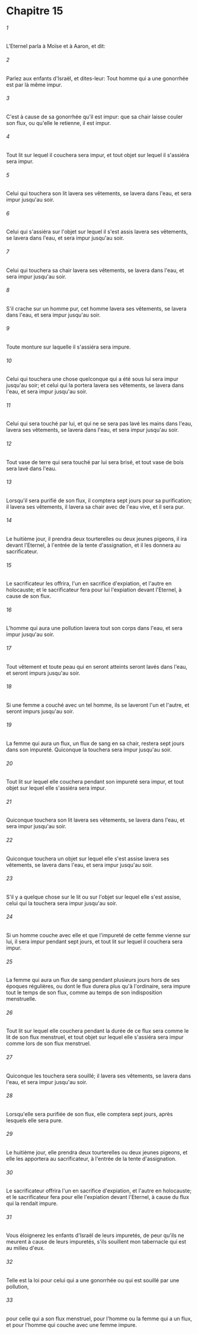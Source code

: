 # Chapitre 15

###### 1
L'Eternel parla à Moïse et à Aaron, et dit:
###### 2
Parlez aux enfants d'Israël, et dites-leur: Tout homme qui a une gonorrhée est par là même impur.
###### 3
C'est à cause de sa gonorrhée qu'il est impur: que sa chair laisse couler son flux, ou qu'elle le retienne, il est impur.
###### 4
Tout lit sur lequel il couchera sera impur, et tout objet sur lequel il s'assiéra sera impur.
###### 5
Celui qui touchera son lit lavera ses vêtements, se lavera dans l'eau, et sera impur jusqu'au soir.
###### 6
Celui qui s'assiéra sur l'objet sur lequel il s'est assis lavera ses vêtements, se lavera dans l'eau, et sera impur jusqu'au soir.
###### 7
Celui qui touchera sa chair lavera ses vêtements, se lavera dans l'eau, et sera impur jusqu'au soir.
###### 8
S'il crache sur un homme pur, cet homme lavera ses vêtements, se lavera dans l'eau, et sera impur jusqu'au soir.
###### 9
Toute monture sur laquelle il s'assiéra sera impure.
###### 10
Celui qui touchera une chose quelconque qui a été sous lui sera impur jusqu'au soir; et celui qui la portera lavera ses vêtements, se lavera dans l'eau, et sera impur jusqu'au soir.
###### 11
Celui qui sera touché par lui, et qui ne se sera pas lavé les mains dans l'eau, lavera ses vêtements, se lavera dans l'eau, et sera impur jusqu'au soir.
###### 12
Tout vase de terre qui sera touché par lui sera brisé, et tout vase de bois sera lavé dans l'eau.
###### 13
Lorsqu'il sera purifié de son flux, il comptera sept jours pour sa purification; il lavera ses vêtements, il lavera sa chair avec de l'eau vive, et il sera pur.
###### 14
Le huitième jour, il prendra deux tourterelles ou deux jeunes pigeons, il ira devant l'Eternel, à l'entrée de la tente d'assignation, et il les donnera au sacrificateur.
###### 15
Le sacrificateur les offrira, l'un en sacrifice d'expiation, et l'autre en holocauste; et le sacrificateur fera pour lui l'expiation devant l'Eternel, à cause de son flux.
###### 16
L'homme qui aura une pollution lavera tout son corps dans l'eau, et sera impur jusqu'au soir.
###### 17
Tout vêtement et toute peau qui en seront atteints seront lavés dans l'eau, et seront impurs jusqu'au soir.
###### 18
Si une femme a couché avec un tel homme, ils se laveront l'un et l'autre, et seront impurs jusqu'au soir.
###### 19
La femme qui aura un flux, un flux de sang en sa chair, restera sept jours dans son impureté. Quiconque la touchera sera impur jusqu'au soir.
###### 20
Tout lit sur lequel elle couchera pendant son impureté sera impur, et tout objet sur lequel elle s'assiéra sera impur.
###### 21
Quiconque touchera son lit lavera ses vêtements, se lavera dans l'eau, et sera impur jusqu'au soir.
###### 22
Quiconque touchera un objet sur lequel elle s'est assise lavera ses vêtements, se lavera dans l'eau, et sera impur jusqu'au soir.
###### 23
S'il y a quelque chose sur le lit ou sur l'objet sur lequel elle s'est assise, celui qui la touchera sera impur jusqu'au soir.
###### 24
Si un homme couche avec elle et que l'impureté de cette femme vienne sur lui, il sera impur pendant sept jours, et tout lit sur lequel il couchera sera impur.
###### 25
La femme qui aura un flux de sang pendant plusieurs jours hors de ses époques régulières, ou dont le flux durera plus qu'à l'ordinaire, sera impure tout le temps de son flux, comme au temps de son indisposition menstruelle.
###### 26
Tout lit sur lequel elle couchera pendant la durée de ce flux sera comme le lit de son flux menstruel, et tout objet sur lequel elle s'assiéra sera impur comme lors de son flux menstruel.
###### 27
Quiconque les touchera sera souillé; il lavera ses vêtements, se lavera dans l'eau, et sera impur jusqu'au soir.
###### 28
Lorsqu'elle sera purifiée de son flux, elle comptera sept jours, après lesquels elle sera pure.
###### 29
Le huitième jour, elle prendra deux tourterelles ou deux jeunes pigeons, et elle les apportera au sacrificateur, à l'entrée de la tente d'assignation.
###### 30
Le sacrificateur offrira l'un en sacrifice d'expiation, et l'autre en holocauste; et le sacrificateur fera pour elle l'expiation devant l'Eternel, à cause du flux qui la rendait impure.
###### 31
Vous éloignerez les enfants d'Israël de leurs impuretés, de peur qu'ils ne meurent à cause de leurs impuretés, s'ils souillent mon tabernacle qui est au milieu d'eux.
###### 32
Telle est la loi pour celui qui a une gonorrhée ou qui est souillé par une pollution,
###### 33
pour celle qui a son flux menstruel, pour l'homme ou la femme qui a un flux, et pour l'homme qui couche avec une femme impure.
